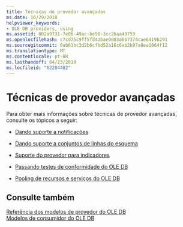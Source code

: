 ```yaml
---
title: Técnicas de provedor avançadas
ms.date: 10/29/2018
helpviewer_keywords:
- OLE DB providers, using
ms.assetid: 002a9731-7e06-49ac-be50-3cc26aa43759
ms.openlocfilehash: c7cd75c9ff5fd42bae9883a6b7374cae6419b291
ms.sourcegitcommit: 0ab61bc3d2b6cfbd52a16c6ab2b97a8ea1864f12
ms.translationtype: MT
ms.contentlocale: pt-BR
ms.lasthandoff: 04/23/2019
ms.locfileid: "62284482"
---
```

# <a name="advanced-provider-techniques"></a>Técnicas de provedor avançadas

Para obter mais informações sobre técnicas de provedor avançadas, consulte os tópicos a seguir:

- [Dando suporte a notificações](../../data/oledb/supporting-notifications.md)

- [Dando suporte a conjuntos de linhas do esquema](../../data/oledb/supporting-schema-rowsets.md)

- [Suporte do provedor para indicadores](../../data/oledb/provider-support-for-bookmarks.md)

- [Passando testes de conformidade do OLE DB](../../data/oledb/passing-ole-db-conformance-tests.md)

- [Pooling de recursos e serviços do OLE DB](../../data/oledb/ole-db-resource-pooling-and-services.md)

## <a name="see-also"></a>Consulte também

[Referência dos modelos de provedor do OLE DB](../../data/oledb/ole-db-provider-templates-reference.md)<br/>
[Modelos de consumidor do OLE DB](../../data/oledb/ole-db-consumer-templates-cpp.md)